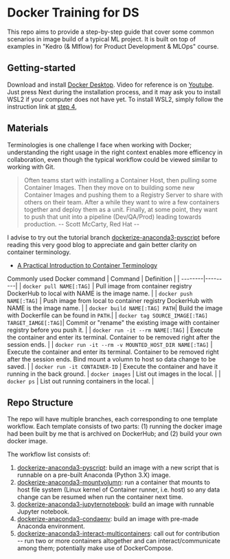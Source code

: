 # Docker Training for DS

This repo aims to provide a step-by-step guide that cover some common scenarios in image build of a typical ML project. It is built on top of examples in "Kedro (& Mlflow) for Product Development & MLOps" course. 

## Getting-started

Download and install [Docker Desktop](https://docs.docker.com/desktop/install/windows-install/). Video for reference is on [Youtube](https://www.youtube.com/watch?v=hczW_L3a2gk&ab_channel=S3CloudHub). Just press Next during the installation process, and it may ask you to install WSL2 if your computer does not have yet. To install WSL2, simply follow the instruction link at [step 4](https://learn.microsoft.com/en-sg/windows/wsl/install-manual#step-4---download-the-linux-kernel-update-package),

## Materials
Terminologies is one challenge I face when working with Docker; understanding the right usage in the right context enables more efficency in collaboration, even though the typical workflow could be viewed similar to working with Git. 

> Often teams start with installing a Container Host, then pulling some Container Images. Then they move on to building some new Container Images and pushing them to a Registry Server to share with others on their team. After a while they want to wire a few containers together and deploy them as a unit. Finally, at some point, they want to push that unit into a pipeline (Dev/QA/Prod) leading towards production.
-- Scott McCarty, Red Hat --

I advise to try out the tutorial branch [dockerize-anaconda3-pyscript](https://bitbucket.org/hoxuanvinh-upskills/docker-ds-training/src/dockerize-anaconda3-pyscript/) before reading this very good blog to appreciate and gain better clarity on container terminology.

- [A Practical Introduction to Container Terminology](https://developers.redhat.com/blog/2018/02/22/container-terminology-practical-introduction#)


Commonly used Docker command
| Command     | Definition |
| --------|---------|
| `docker pull NAME[:TAG]`   | Pull image from container registry DockerHub to local with NAME is the image name.   |
| `docker push NAME[:TAG]`   | Push image from local to container registry DockerHub with NAME is the image name.   |
| `docker build NAME[:TAG] PATH`| Build the image with Dockerfile can be found in `PATH`.|
| `docker tag SOURCE_IMAGE[:TAG] TARGET_IAMGE[:TAG]`| Commit or "rename" the existing image with container registry before you push it. |
| `docker run -it --rm NAME[:TAG]`  | Execute the container and enter its terminal. Container to be removed right after the session ends. | 
| `docker run -it --rm -v MOUNTED_HOST_DIR NAME[:TAG]`  | Execute the container and enter its terminal. Container to be removed right after the session ends. Bind mount a volumn to host so data change to be saved. | 
| `docker run -it CONTAINER-ID` | Execute the container and have it running in the back ground.
| `docker images` | List out images in the local. |
| `docker ps` | List out running containers in the local. |

## Repo Structure

The repo will have multiple branches, each corresponding to one template workflow. Each template consists of two parts: (1) running the docker image had been built by me that is archived on DockerHub; and (2) build your own docker image.

The workflow list consists of:

1.  [dockerize-anaconda3-pyscript](https://bitbucket.org/hoxuanvinh-upskills/docker-ds-training/src/dockerize-anaconda3-pyscript/): build an image with a new script that is runnable on a pre-built Anaconda (Python 3.X) image.
2.  [dockerize-anaconda3-mountvolumn](https://bitbucket.org/hoxuanvinh-upskills/docker-ds-training/src/dockerize-anaconda3-mountvolumn/): run a container that mounts to host file system (Linux kernel of Container runner, i.e. host) so any data change can be resumed when run the container next time.
3.  [dockerize-anaconda3-jupyternotebook](???): build an image with runnable Jupyter notebook.
4.  [dockerize-anaconda3-condaenv](???): build an image with pre-made Anaconda environment.
5.  [dockerize-anaconda3-interact-multicontainers](???): call out for contribution -- run two or more containers altogether and can interact/communicate among them; potentially make use of DockerCompose. 
